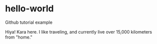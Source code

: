 # hello-world
Github tutorial example

Hiya! Kara here. I like traveling, and currently live over 15,000 kilometers from "home."

